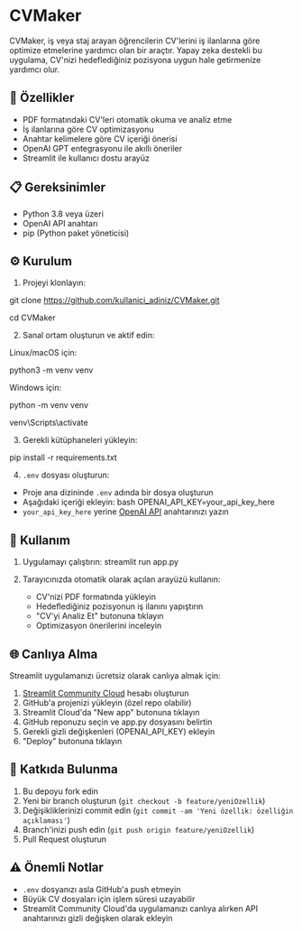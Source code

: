 # CVMaker

CVMaker, iş veya staj arayan öğrencilerin CV'lerini iş ilanlarına göre optimize etmelerine yardımcı olan bir araçtır. Yapay zeka destekli bu uygulama, CV'nizi hedeflediğiniz pozisyona uygun hale getirmenize yardımcı olur.

## 🚀 Özellikler

- PDF formatındaki CV'leri otomatik okuma ve analiz etme
- İş ilanlarına göre CV optimizasyonu
- Anahtar kelimelere göre CV içeriği önerisi
- OpenAI GPT entegrasyonu ile akıllı öneriler
- Streamlit ile kullanıcı dostu arayüz

## 📋 Gereksinimler

- Python 3.8 veya üzeri
- OpenAI API anahtarı
- pip (Python paket yöneticisi)

## ⚙️ Kurulum

1. Projeyi klonlayın:

git clone https://github.com/kullanici_adiniz/CVMaker.git

cd CVMaker


2. Sanal ortam oluşturun ve aktif edin:

Linux/macOS için:

python3 -m venv venv


Windows için:

python -m venv venv

venv\Scripts\activate


3. Gerekli kütüphaneleri yükleyin:

pip install -r requirements.txt


4. `.env` dosyası oluşturun:
- Proje ana dizininde `.env` adında bir dosya oluşturun
- Aşağıdaki içeriği ekleyin:
bash
OPENAI_API_KEY=your_api_key_here
- `your_api_key_here` yerine [OpenAI API](https://platform.openai.com/api-keys) anahtarınızı yazın

## 🎯 Kullanım

1. Uygulamayı çalıştırın:
streamlit run app.py


2. Tarayıcınızda otomatik olarak açılan arayüzü kullanın:
   - CV'nizi PDF formatında yükleyin
   - Hedeflediğiniz pozisyonun iş ilanını yapıştırın
   - "CV'yi Analiz Et" butonuna tıklayın
   - Optimizasyon önerilerini inceleyin

## 🌐 Canlıya Alma

Streamlit uygulamanızı ücretsiz olarak canlıya almak için:

1. [Streamlit Community Cloud](https://streamlit.io/cloud) hesabı oluşturun
2. GitHub'a projenizi yükleyin (özel repo olabilir)
3. Streamlit Cloud'da "New app" butonuna tıklayın
4. GitHub reponuzu seçin ve app.py dosyasını belirtin
5. Gerekli gizli değişkenleri (OPENAI_API_KEY) ekleyin
6. "Deploy" butonuna tıklayın

## 🤝 Katkıda Bulunma

1. Bu depoyu fork edin
2. Yeni bir branch oluşturun (`git checkout -b feature/yeniOzellik`)
3. Değişikliklerinizi commit edin (`git commit -am 'Yeni özellik: özelliğin açıklaması'`)
4. Branch'inizi push edin (`git push origin feature/yeniOzellik`)
5. Pull Request oluşturun

## ⚠️ Önemli Notlar

- `.env` dosyanızı asla GitHub'a push etmeyin
- Büyük CV dosyaları için işlem süresi uzayabilir
- Streamlit Community Cloud'da uygulamanızı canlıya alırken API anahtarınızı gizli değişken olarak ekleyin